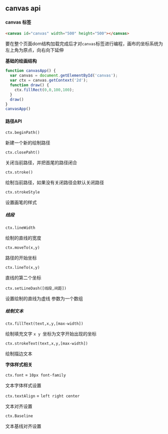 ## canvas api

#### canvas 标签

```html
<canvas id="canvas" width="500" height="500"></canvas>
```

要在整个页面dom结构加载完成后才对`canvas`标签进行编程，画布的坐标系统为左上角为原点，向右向下延伸

**基础的绘画结构**

```javascript
function canvasApp() {
  var canvas = document.getElementById('canvas');
  var ctx = canvas.getContext('2d');
  function draw() {
    ctx.fillRect(0,0,100,100);
  }
  draw()
}
canvasApp()
```

#### 路径API 

`ctx.beginPath()`

新建一个新的绘制路径

`ctx.closePaht()`

关闭当前路径，并把首尾的路径闭合

`ctx.stroke()`

绘制当前路径，如果没有关闭路径会默认关闭路径

`ctx.strokeStyle`

设置画笔的样式

##### 线段

`ctx.lineWidth`

绘制的直线的宽度

`ctx.moveTo(x,y)`

路径的开始坐标

`ctx.lineTo(x,y)`

直线的第二个坐标

`ctx.setLineDash([线段,间距])`

设置绘制的直线为虚线 参数为一个数组 



##### 绘制文本

`ctx.fillText(text,x,y,[max-width])`

绘制填充文字 `x y `坐标为文字开始出现的坐标

`ctx.strokeText(text,x,y,[max-width])`

绘制描边文本

**字体样式相关**

`ctx.font` = `10px font-family` 

文本字体样式设置

`ctx.textAlign` = `left right center`

文本对齐设置

`ctx.Baseline` 

文本基线对齐设置











